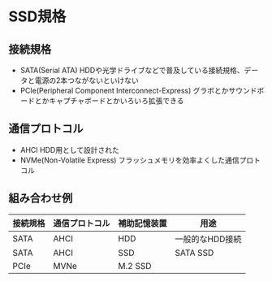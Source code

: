 # SSD規格

## 接続規格

- SATA(Serial ATA)
  HDDや光学ドライブなどで普及している接続規格、データと電源の2本つながないといけない
- PCIe(Peripheral Component Interconnect-Express)
  グラボとかサウンドボードとかキャプチャボードとかいろいろ拡張できる

## 通信プロトコル

- AHCI
  HDD用として設計された
- NVMe(Non-Volatile Express)
  フラッシュメモリを効率よくした通信プロトコル

## 組み合わせ例

接続規格|通信プロトコル|補助記憶装置|用途
-|-|-|-
SATA|AHCI|HDD|一般的なHDD接続
SATA|AHCI|SSD|SATA SSD
PCIe|MVNe|M.2 SSD
